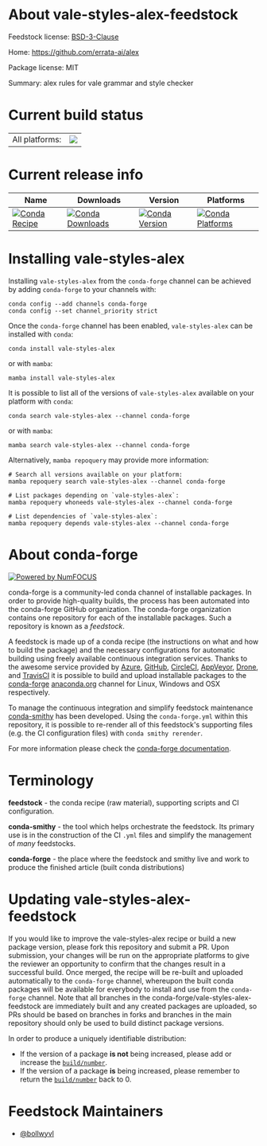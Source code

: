 About vale-styles-alex-feedstock
================================

Feedstock license: [BSD-3-Clause](https://github.com/conda-forge/vale-styles-alex-feedstock/blob/main/LICENSE.txt)

Home: https://github.com/errata-ai/alex

Package license: MIT

Summary: alex rules for vale grammar and style checker

Current build status
====================


<table><tr><td>All platforms:</td>
    <td>
      <a href="https://dev.azure.com/conda-forge/feedstock-builds/_build/latest?definitionId=22069&branchName=main">
        <img src="https://dev.azure.com/conda-forge/feedstock-builds/_apis/build/status/vale-styles-alex-feedstock?branchName=main">
      </a>
    </td>
  </tr>
</table>

Current release info
====================

| Name | Downloads | Version | Platforms |
| --- | --- | --- | --- |
| [![Conda Recipe](https://img.shields.io/badge/recipe-vale--styles--alex-green.svg)](https://anaconda.org/conda-forge/vale-styles-alex) | [![Conda Downloads](https://img.shields.io/conda/dn/conda-forge/vale-styles-alex.svg)](https://anaconda.org/conda-forge/vale-styles-alex) | [![Conda Version](https://img.shields.io/conda/vn/conda-forge/vale-styles-alex.svg)](https://anaconda.org/conda-forge/vale-styles-alex) | [![Conda Platforms](https://img.shields.io/conda/pn/conda-forge/vale-styles-alex.svg)](https://anaconda.org/conda-forge/vale-styles-alex) |

Installing vale-styles-alex
===========================

Installing `vale-styles-alex` from the `conda-forge` channel can be achieved by adding `conda-forge` to your channels with:

```
conda config --add channels conda-forge
conda config --set channel_priority strict
```

Once the `conda-forge` channel has been enabled, `vale-styles-alex` can be installed with `conda`:

```
conda install vale-styles-alex
```

or with `mamba`:

```
mamba install vale-styles-alex
```

It is possible to list all of the versions of `vale-styles-alex` available on your platform with `conda`:

```
conda search vale-styles-alex --channel conda-forge
```

or with `mamba`:

```
mamba search vale-styles-alex --channel conda-forge
```

Alternatively, `mamba repoquery` may provide more information:

```
# Search all versions available on your platform:
mamba repoquery search vale-styles-alex --channel conda-forge

# List packages depending on `vale-styles-alex`:
mamba repoquery whoneeds vale-styles-alex --channel conda-forge

# List dependencies of `vale-styles-alex`:
mamba repoquery depends vale-styles-alex --channel conda-forge
```


About conda-forge
=================

[![Powered by
NumFOCUS](https://img.shields.io/badge/powered%20by-NumFOCUS-orange.svg?style=flat&colorA=E1523D&colorB=007D8A)](https://numfocus.org)

conda-forge is a community-led conda channel of installable packages.
In order to provide high-quality builds, the process has been automated into the
conda-forge GitHub organization. The conda-forge organization contains one repository
for each of the installable packages. Such a repository is known as a *feedstock*.

A feedstock is made up of a conda recipe (the instructions on what and how to build
the package) and the necessary configurations for automatic building using freely
available continuous integration services. Thanks to the awesome service provided by
[Azure](https://azure.microsoft.com/en-us/services/devops/), [GitHub](https://github.com/),
[CircleCI](https://circleci.com/), [AppVeyor](https://www.appveyor.com/),
[Drone](https://cloud.drone.io/welcome), and [TravisCI](https://travis-ci.com/)
it is possible to build and upload installable packages to the
[conda-forge](https://anaconda.org/conda-forge) [anaconda.org](https://anaconda.org/)
channel for Linux, Windows and OSX respectively.

To manage the continuous integration and simplify feedstock maintenance
[conda-smithy](https://github.com/conda-forge/conda-smithy) has been developed.
Using the ``conda-forge.yml`` within this repository, it is possible to re-render all of
this feedstock's supporting files (e.g. the CI configuration files) with ``conda smithy rerender``.

For more information please check the [conda-forge documentation](https://conda-forge.org/docs/).

Terminology
===========

**feedstock** - the conda recipe (raw material), supporting scripts and CI configuration.

**conda-smithy** - the tool which helps orchestrate the feedstock.
                   Its primary use is in the construction of the CI ``.yml`` files
                   and simplify the management of *many* feedstocks.

**conda-forge** - the place where the feedstock and smithy live and work to
                  produce the finished article (built conda distributions)


Updating vale-styles-alex-feedstock
===================================

If you would like to improve the vale-styles-alex recipe or build a new
package version, please fork this repository and submit a PR. Upon submission,
your changes will be run on the appropriate platforms to give the reviewer an
opportunity to confirm that the changes result in a successful build. Once
merged, the recipe will be re-built and uploaded automatically to the
`conda-forge` channel, whereupon the built conda packages will be available for
everybody to install and use from the `conda-forge` channel.
Note that all branches in the conda-forge/vale-styles-alex-feedstock are
immediately built and any created packages are uploaded, so PRs should be based
on branches in forks and branches in the main repository should only be used to
build distinct package versions.

In order to produce a uniquely identifiable distribution:
 * If the version of a package **is not** being increased, please add or increase
   the [``build/number``](https://docs.conda.io/projects/conda-build/en/latest/resources/define-metadata.html#build-number-and-string).
 * If the version of a package **is** being increased, please remember to return
   the [``build/number``](https://docs.conda.io/projects/conda-build/en/latest/resources/define-metadata.html#build-number-and-string)
   back to 0.

Feedstock Maintainers
=====================

* [@bollwyvl](https://github.com/bollwyvl/)

